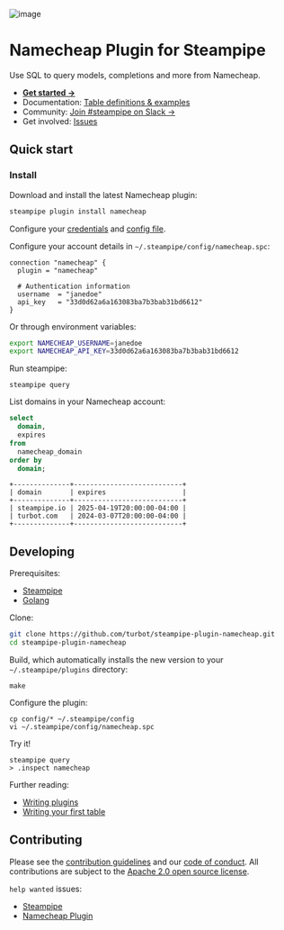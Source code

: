 ![image](https://hub.steampipe.io/images/plugins/turbot/namecheap-social-graphic.png)

# Namecheap Plugin for Steampipe

Use SQL to query models, completions and more from Namecheap.

- **[Get started →](https://hub.steampipe.io/plugins/turbot/namecheap)**
- Documentation: [Table definitions & examples](https://hub.steampipe.io/plugins/turbot/namecheap/tables)
- Community: [Join #steampipe on Slack →](https://turbot.com/community/join)
- Get involved: [Issues](https://github.com/turbot/steampipe-plugin-namecheap/issues)

## Quick start

### Install

Download and install the latest Namecheap plugin:

```bash
steampipe plugin install namecheap
```

Configure your [credentials](https://hub.steampipe.io/plugins/turbot/namecheap#credentials) and [config file](https://hub.steampipe.io/plugins/turbot/namecheap#configuration).

Configure your account details in `~/.steampipe/config/namecheap.spc`:

```hcl
connection "namecheap" {
  plugin = "namecheap"

  # Authentication information
  username  = "janedoe"
  api_key   = "33d0d62a6a163083ba7b3bab31bd6612"
}
```

Or through environment variables:

```sh
export NAMECHEAP_USERNAME=janedoe
export NAMECHEAP_API_KEY=33d0d62a6a163083ba7b3bab31bd6612
```

Run steampipe:

```shell
steampipe query
```

List domains in your Namecheap account:

```sql
select
  domain,
  expires
from
  namecheap_domain
order by
  domain;
```

```
+--------------+---------------------------+
| domain       | expires                   |
+--------------+---------------------------+
| steampipe.io | 2025-04-19T20:00:00-04:00 |
| turbot.com   | 2024-03-07T20:00:00-04:00 |
+--------------+---------------------------+
```

## Developing

Prerequisites:

- [Steampipe](https://steampipe.io/downloads)
- [Golang](https://golang.org/doc/install)

Clone:

```sh
git clone https://github.com/turbot/steampipe-plugin-namecheap.git
cd steampipe-plugin-namecheap
```

Build, which automatically installs the new version to your `~/.steampipe/plugins` directory:

```
make
```

Configure the plugin:

```
cp config/* ~/.steampipe/config
vi ~/.steampipe/config/namecheap.spc
```

Try it!

```
steampipe query
> .inspect namecheap
```

Further reading:

- [Writing plugins](https://steampipe.io/docs/develop/writing-plugins)
- [Writing your first table](https://steampipe.io/docs/develop/writing-your-first-table)

## Contributing

Please see the [contribution guidelines](https://github.com/turbot/steampipe/blob/main/CONTRIBUTING.md) and our [code of conduct](https://github.com/turbot/steampipe/blob/main/CODE_OF_CONDUCT.md). All contributions are subject to the [Apache 2.0 open source license](https://github.com/turbot/steampipe-plugin-namecheap/blob/main/LICENSE).

`help wanted` issues:

- [Steampipe](https://github.com/turbot/steampipe/labels/help%20wanted)
- [Namecheap Plugin](https://github.com/turbot/steampipe-plugin-namecheap/labels/help%20wanted)

